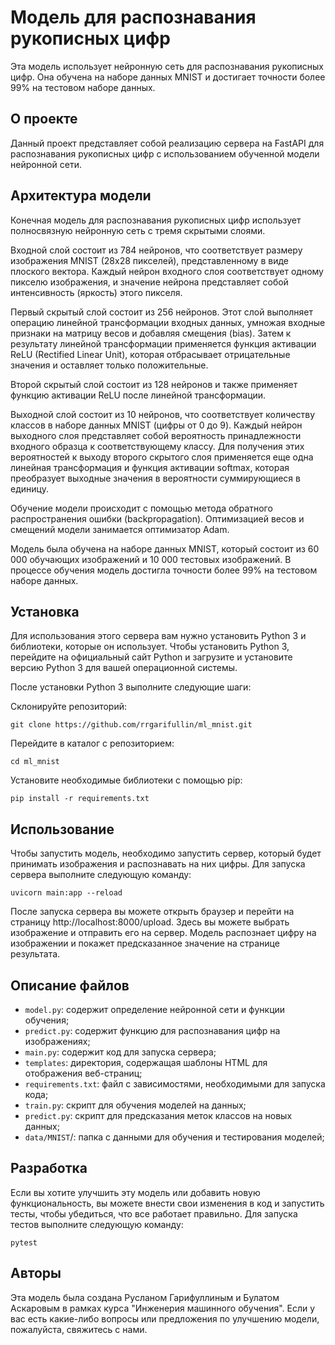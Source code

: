 # Модель для распознавания рукописных цифр

Эта модель использует нейронную сеть для распознавания рукописных цифр. Она обучена на наборе данных MNIST и достигает точности более 99% на тестовом наборе данных.

## О проекте
Данный проект представляет собой реализацию сервера на FastAPI для распознавания рукописных цифр с использованием обученной модели нейронной сети. 

## Архитектура модели

Конечная модель для распознавания рукописных цифр использует полносвязную нейронную сеть с тремя скрытыми слоями.

Входной слой состоит из 784 нейронов, что соответствует размеру изображения MNIST (28x28 пикселей), представленному в виде плоского вектора. Каждый нейрон входного слоя соответствует одному пикселю изображения, и значение нейрона представляет собой интенсивность (яркость) этого пикселя.

Первый скрытый слой состоит из 256 нейронов. Этот слой выполняет операцию линейной трансформации входных данных, умножая входные признаки на матрицу весов и добавляя смещения (bias). Затем к результату линейной трансформации применяется функция активации ReLU (Rectified Linear Unit), которая отбрасывает отрицательные значения и оставляет только положительные.

Второй скрытый слой состоит из 128 нейронов и также применяет функцию активации ReLU после линейной трансформации.

Выходной слой состоит из 10 нейронов, что соответствует количеству классов в наборе данных MNIST (цифры от 0 до 9). Каждый нейрон выходного слоя представляет собой вероятность принадлежности входного образца к соответствующему классу. Для получения этих вероятностей к выходу второго скрытого слоя применяется еще одна линейная трансформация и функция активации softmax, которая преобразует выходные значения в вероятности суммирующиеся в единицу.

Обучение модели происходит с помощью метода обратного распространения ошибки (backpropagation). Оптимизацией весов и смещений модели занимается оптимизатор Adam. 

Модель была обучена на наборе данных MNIST, который состоит из 60 000 обучающих изображений и 10 000 тестовых изображений. В процессе обучения модель достигла точности более 99% на тестовом наборе данных.

## Установка

Для использования этого сервера вам нужно установить Python 3 и библиотеки, которые он использует. Чтобы установить Python 3, перейдите на официальный сайт Python и загрузите и установите версию Python 3 для вашей операционной системы.

После установки Python 3 выполните следующие шаги:

Склонируйте репозиторий:
```
git clone https://github.com/rrgarifullin/ml_mnist.git
```
Перейдите в каталог с репозиторием:
```
cd ml_mnist
```
Установите необходимые библиотеки с помощью pip:

```
pip install -r requirements.txt
```

## Использование

Чтобы запустить модель, необходимо запустить сервер, который будет принимать изображения и распознавать на них цифры. Для запуска сервера выполните следующую команду:

```
uvicorn main:app --reload
```

После запуска сервера вы можете открыть браузер и перейти на страницу http://localhost:8000/upload. Здесь вы можете выбрать изображение и отправить его на сервер. Модель распознает цифру на изображении и покажет предсказанное значение на странице результата.

## Описание файлов

* `model.py`: содержит определение нейронной сети и функции обучения;
* `predict.py`: содержит функцию для распознавания цифр на изображениях;
* `main.py`: содержит код для запуска сервера;
* `templates`: директория, содержащая шаблоны HTML для отображения веб-страниц;
* `requirements.txt`: файл с зависимостями, необходимыми для запуска кода;
* `train.py`: скрипт для обучения моделей на данных;
* `predict.py`: скрипт для предсказания меток классов на новых данных;
* `data/MNIST`/: папка с данными для обучения и тестирования моделей;

## Разработка

Если вы хотите улучшить эту модель или добавить новую функциональность, вы можете внести свои изменения в код и запустить тесты, чтобы убедиться, что все работает правильно. Для запуска тестов выполните следующую команду:

```
pytest
```

## Авторы

Эта модель была создана Русланом Гарифуллиным и Булатом Аскаровым  в рамках курса "Инженерия машинного обучения". Если у вас есть какие-либо вопросы или предложения по улучшению модели, пожалуйста, свяжитесь с нами.
